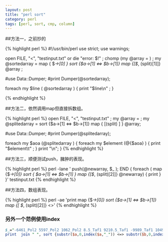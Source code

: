 ```yaml
---
layout: post
title: "perl sort"
category: perl
tags: [perl, sort, cmp, column]
---
```


##方法一，之前抄的

{% highlight perl %}
#!/usr/bin/perl 
use strict;
use warnings;

open FILE, "<", "testinput.txt" or die "error: $!" ;
chomp (my @array = <FILE>) ;
my @sortedarray = map { $_->[0] } sort {$a->[1] <=> $b->[1]} map {[$_, (split)[1]]} @array ;


#use Data::Dumper;
#print Dumper(@sortedarray);

foreach my $line ( @sortedarray  ) {
    print "$line\n" ;
}

{% endhighlight %}

##方法二，依然调用map但直接拆数组。

{% highlight perl %}
open FILE, "<", "testinput.txt" ;
my @array = <FILE>;
my @splitedarray = sort {$a->[1] <=> $b->[1]} map { [(split) ] } @array; 

#use Data::Dumper;
#print Dumper(@splitedarray);
    

foreach my $aoa (@splitedarray  ) {
    foreach my $element (@{$aoa}  ) {
        print "$element\t" ;
    }
    print "\n";
}
{% endhighlight %}

##方法三，顺便测试push，臃肿的表现。

{% highlight perl %}
perl -lane ' push(@newarray, $_ ); END { foreach ( map {$_->[0]} sort { $a->[1] <=> $b->[1] } map {[$_, (split)[2]]} @newarray) { print } }' testinput.txt
{% endhighlight %}

##方法四，数组表现。

{% highlight perl %}
perl -ae 'print map {$_->[0]}  sort {$a->[1] <=> $b->[1]}  map {[ $_, (split)[2]]} <>'
{% endhighlight %}


### 另外一个范例使用index

```perl
$_="-6461_Pol2 5597_Pol2 1062_Pol2 8.5_Taf1 9210.5_Taf1 -9989_Taf1 1049_Taf1";
print  join " ", sort {substr($a,0,index($a,"_")) <=> substr($b,0,index($b,"_"))} split;
```
